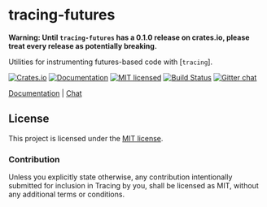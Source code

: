 # tracing-futures

**Warning: Until `tracing-futures` has a 0.1.0 release on crates.io, please treat every release as potentially breaking.**

Utilities for instrumenting futures-based code with [`tracing`].

[![Crates.io][crates-badge]][crates-url]
[![Documentation][docs-badge]][docs-url]
[![MIT licensed][mit-badge]][mit-url]
[![Build Status][azure-badge]][azure-url]
[![Gitter chat][gitter-badge]][gitter-url]

[Documentation][docs-url] |
[Chat][gitter-url]

[tracing]: https://github.com/tokio-rs/tracing/tree/master/tracing
[tracing-fmt]: https://github.com/tokio-rs/tracing/tree/master/tracing-futures
[crates-badge]: https://img.shields.io/crates/v/tracing-futures.svg
[crates-url]: https://crates.io/crates/tracing-futures
[docs-badge]: https://docs.rs/tracing-futures/badge.svg
[docs-url]: https://docs.rs/tracing-futures
[mit-badge]: https://img.shields.io/badge/license-MIT-blue.svg
[mit-url]: LICENSE
[azure-badge]: https://dev.azure.com/tracing/tracing/_apis/build/status/tokio-rs.tracing?branchName=master
[azure-url]: https://dev.azure.com/tracing/tracing/_build/latest?definitionId=1&branchName=master
[gitter-badge]: https://img.shields.io/gitter/room/tokio-rs/tracing.svg
[gitter-url]: https://gitter.im/tokio-rs/tracing

## License

This project is licensed under the [MIT license](LICENSE).

### Contribution

Unless you explicitly state otherwise, any contribution intentionally submitted
for inclusion in Tracing by you, shall be licensed as MIT, without any additional
terms or conditions.
